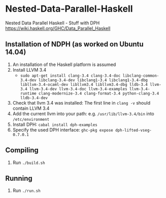 # Nested-Data-Parallel-Haskell
Nested Data Parallel Haskell - Stuff with DPH https://wiki.haskell.org/GHC/Data_Parallel_Haskell


Installation of NDPH (as worked on Ubuntu 14.04)
-----------------------------------

1. An installation of the Haskell platform is assumed
2. Install LLVM 3.4
	- `sudo apt-get install clang-3.4 clang-3.4-doc libclang-common-3.4-dev libclang-3.4-dev libclang1-3.4 libclang1-3.4-dbg libllvm-3.4-ocaml-dev libllvm3.4 libllvm3.4-dbg lldb-3.4 llvm-3.4 llvm-3.4-dev llvm-3.4-doc llvm-3.4-examples llvm-3.4-runtime clang-modernize-3.4 clang-format-3.4 python-clang-3.4 lldb-3.4-dev` 
3. Check that llvm 3.4 was installed: The first line in `clang -v`  should contain LLVM 3.4
4. Add the current llvm into your path: e.g. `/usr/lib/llvm-3.4/bin` into `/etc/environment` 
5. Install DPH: `cabal install dph-examples`
5. Specify the used DPH interface: `ghc-pkg expose dph-lifted-vseg-0.7.0.1`


Compiling
-----------------------------------

1. Run `./build.sh`


Running
-----------------------------------

1. Run `./run.sh`
